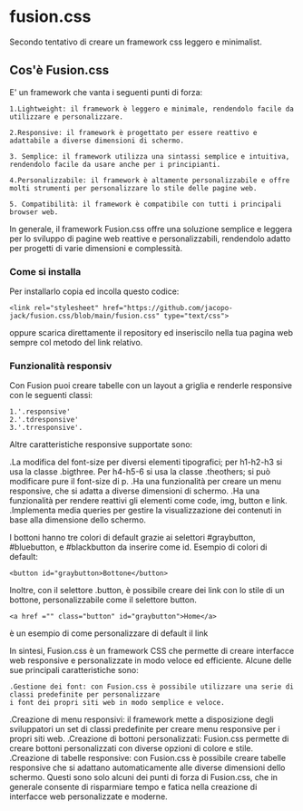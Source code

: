 # fusion.css
Secondo tentativo di creare un framework css leggero e minimalist.
## Cos'è Fusion.css
E' un framework che vanta i seguenti punti di forza:

    1.Lightweight: il framework è leggero e minimale, rendendolo facile da utilizzare e personalizzare.

    2.Responsive: il framework è progettato per essere reattivo e adattabile a diverse dimensioni di schermo.

    3. Semplice: il framework utilizza una sintassi semplice e intuitiva, rendendolo facile da usare anche per i principianti.

    4.Personalizzabile: il framework è altamente personalizzabile e offre molti strumenti per personalizzare lo stile delle pagine web.

    5. Compatibilità: il framework è compatibile con tutti i principali browser web.

In generale, il framework Fusion.css offre una soluzione semplice e leggera per lo sviluppo di pagine web reattive e personalizzabili, rendendolo adatto per progetti di varie dimensioni e complessità.

### Come si installa
Per installarlo copia ed incolla questo codice:

    <link rel="stylesheet" href="https://github.com/jacopo-jack/fusion.css/blob/main/fusion.css" type="text/css">
oppure scarica direttamente il repository ed inseriscilo nella tua pagina web sempre col metodo del link relativo.

### Funzionalità responsiv
Con Fusion puoi creare tabelle con un layout a griglia e renderle responsive con le seguenti classi:

    1.'.responsive'
    2.'.tdresponsive'
    3.'.trresponsive'.
 Altre caratteristiche responsive supportate sono:
 
 .La modifica del font-size per diversi elementi tipografici; per h1-h2-h3 si usa la classe .bigthree.
   Per h4-h5-6 si usa la classe .theothers; si può modificare pure il font-size di p.
.Ha una funzionalità per creare un menu responsive, che si adatta a diverse dimensioni di schermo.
.Ha una funzionalità per rendere reattivi gli elementi come code, img, button e link.
.Implementa media queries per gestire la visualizzazione dei contenuti in base alla dimensione dello schermo.

I bottoni  hanno tre colori di default grazie ai selettori #graybutton, #bluebutton, e #blackbutton da inserire come id.
Esempio di colori di default:

    <button id="graybutton>Bottone</button>
    
    
Inoltre, con il selettore .button, è possibile creare dei link con lo stile di un bottone, personalizzabile come il selettore button.

    <a href ="" class="button" id="graybutton">Home</a> 
  
  è un esempio di come personalizzare di default il link
  
 In sintesi, Fusion.css è un framework CSS che permette di creare interfacce web responsive e personalizzate in modo veloce ed efficiente. Alcune delle sue principali caratteristiche sono:

    .Gestione dei font: con Fusion.css è possibile utilizzare una serie di classi predefinite per personalizzare 
    i font dei propri siti web in modo semplice e veloce.
   .Creazione di menu responsivi: il framework mette a disposizione degli sviluppatori un set di classi predefinite 
   per creare menu responsive per i propri siti web.
   .Creazione di bottoni personalizzati: Fusion.css permette di creare bottoni personalizzati con diverse opzioni 
   di colore e stile.
 .Creazione di tabelle responsive: con Fusion.css è possibile creare tabelle responsive che si adattano automaticamente 
  alle diverse dimensioni dello schermo.
Questi sono solo alcuni dei punti di forza di Fusion.css, che in generale consente di risparmiare tempo e fatica nella creazione di interfacce web personalizzate e moderne.
